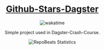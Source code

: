 <div align="center">
  
# [Github-Stars-Dagster](https://github.com/BrenoFariasdaSilva/Dagster-GitHub-Stars)

</div>

<p align="center">
  <img src="https://wakatime.com/badge/github/BrenoFariasdaSilva/Dagster-GitHub-Stars.svg" alt="wakatime" />
</p>

<div align="center">
  
Simple project used in Dagster-Crash-Course.

</div>

<div align="center">
  
![RepoBeats Statistics](https://repobeats.axiom.co/api/embed/5956a85a1c6097c587eca24d81c2f2933008e01b.svg "Repobeats analytics image")

</div>
